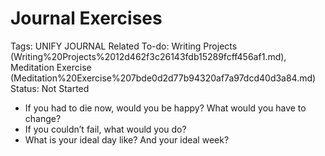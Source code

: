 # Journal Exercises

Tags: UNIFY JOURNAL
Related To-do: Writing Projects (Writing%20Projects%2012d462f3c26143fdb15289fcff456af1.md), Meditation Exercise (Meditation%20Exercise%207bde0d2d77b94320af7a97dcd40d3a84.md)
Status: Not Started

- If you had to die now, would you be happy? What would you have to change?
- If you couldn’t fail, what would you do?
- What is your ideal day like? And your ideal week?